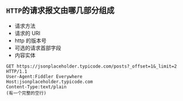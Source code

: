 ## `HTTP`的请求报文由哪几部分组成

- 请求方法
- 请求的 URI
- http 的版本号
- 可选的请求首部字段
- 内容实体

```
GET https://jsonplaceholder.typicode.com/posts?_offset=1&_limit=2 HTTP/1.1
User-Agent:Fiddler Everywhere
Host:jsonplaceholder.typicode.com
Content-Type:text/plain
(有一个完整的空行)
```
